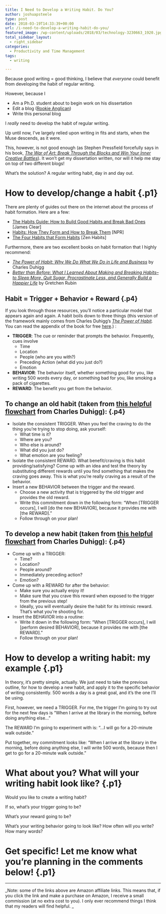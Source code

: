 ```yaml
---
title: I Need to Develop a Writing Habit. Do You?
author: joshuapsteele
type: post
date: 2018-03-19T14:33:39+00:00
url: /i-need-to-develop-a-writing-habit-do-you/
featured_image: /wp-content/uploads/2018/03/technology-3230663_1920.jpg
total_sidebar_layout:
  - right_sidebar
categories:
  - Productivity and Time Management
tags:
  - writing

---
```

<p class="p2">
  Because good writing = good thinking, I believe that <i>everyone </i>could benefit from developing the habit of regular writing.
</p>

<p class="p2">
  However, because I
</p>

  * Am a Ph.D. student about to begin work on his dissertation
  * Edit a blog (<a href="http://anglicanpastor.com/rookieanglican/" target="_blank" rel="noopener">Rookie Anglican</a>)
  * Write this personal blog

<p class="p3">
  I <i>really </i>need to develop the habit of regular writing.
</p>

<p class="p3">
  Up until now, I’ve largely relied upon writing in fits and starts, when the Muse descends, as it were.
</p>

<p class="p3">
  This, however, is not good enough (as Stephen Pressfield forcefully says in his book, <a href="http://amzn.to/2DDHfu7"><i>The War of Art: Break Through the Blocks and Win Your Inner Creative Battles</i></a>). It won’t get my dissertation written, nor will it help me stay on top of two different blogs!
</p>

<p class="p3">
  What’s the solution? A regular writing habit, day in and day out.
</p>

# How to develop/change a habit {.p1}

<p class="p3">
  There are plenty of guides out there on the internet about the process of habit formation. Here are a few:
</p>

<ul class="ul1">
  <li class="li3">
    <a href="https://jamesclear.com/habits">The Habits Guide: How to Build Good Habits and Break Bad Ones </a>[James Clear]
  </li>
  <li class="li3">
    <a href="https://www.npr.org/2012/03/05/147192599/habits-how-they-form-and-how-to-break-them">Habits: How They Form and How to Break Them</a> [NPR]
  </li>
  <li class="li3">
    <a href="https://zenhabits.net/habitses/">The Four Habits that Form Habits</a> [Zen Habits]
  </li>
</ul>

<p class="p3">
  Furthermore, there are two excellent books on habit formation that I highly recommend:
</p>

<ul class="ul1">
  <li class="li3">
    <a href="http://amzn.to/2HHVT5Z"><i>The Power of Habit: Why We Do What We Do in Life and Business</i></a> by Charles Duhigg
  </li>
  <li class="li3">
    <a href="http://amzn.to/2pnd5Xz"><i>Better than Before: What I Learned About Making and Breaking Habits&#8211;to Sleep More, Quit Sugar, Procrastinate Less, and Generally Build a Happier Life</i></a><i> </i>by Gretchen Rubin
  </li>
</ul>

## Habit = Trigger + Behavior + Reward {.p4}

<p class="p3">
  If you look through those resources, you’ll notice a particular model that appears again and again. A habit boils down to three things (this version of the framework mainly comes from Charles Duhigg’s <a href="http://amzn.to/2pkxfBO"><i>The Power of Habit</i></a><i>. </i>You can read the appendix of the book for free <a href="http://charlesduhigg.com/how-habits-work/">here</a>.) :
</p>

<ul class="ul1">
  <li class="li3">
    <b>TRIGGER</b>: The cue or reminder that prompts the behavior. Frequently, cues involve <ul class="ul2">
      <li class="li3">
        Time
      </li>
      <li class="li3">
        Location
      </li>
      <li class="li3">
        People (who are you with?)
      </li>
      <li class="li3">
        Preceding Action (what did you just do?)
      </li>
      <li class="li3">
        Emotion
      </li>
    </ul>
  </li>
  
  <li class="li3">
    <b>BEHAVIOR</b>: The behavior itself, whether something good for you, like writing 500 words every day, or something bad for you, like smoking a pack of cigarettes.
  </li>
  <li class="li3">
    <b>REWARD</b>: The benefit you get from the behavior.
  </li>
</ul>

## To change an old habit (taken from [this helpful flowchart][1] from Charles Duhigg): {.p4}

<ul class="ul1">
  <li class="li3">
    Isolate the consistent TRIGGER. When you feel the craving to do the thing you’re trying to stop doing, ask yourself: <ul class="ul2">
      <li class="li3">
        What time is it?
      </li>
      <li class="li3">
        Where are you?
      </li>
      <li class="li3">
        Who else is around?
      </li>
      <li class="li3">
        What did you just do?
      </li>
      <li class="li3">
        What emotion are you feeling?
      </li>
    </ul>
  </li>
  
  <li class="li3">
    Isolate the consistent REWARD. What benefit/craving is this habit providing/satisfying? Come up with an idea and test the theory by substituting different rewards until you find something that makes the craving goes away. This is what you’re really craving as a result of the behavior.
  </li>
  <li class="li3">
    Insert a new BEHAVIOR between the trigger and the reward. <ul class="ul2">
      <li class="li3">
        Choose a new activity that is triggered by the old trigger and provides the old reward.
      </li>
      <li class="li3">
        Write this commitment down in the following form: “When [TRIGGER occurs], I will [do the new BEHAVIOR], because it provides me with [the REWARD].”
      </li>
      <li class="li3">
        Follow through on your plan!
      </li>
    </ul>
  </li>
</ul>

## To develop a new habit (taken from [this helpful flowchart][2] from Charles Duhigg): {.p4}

<ul class="ul1">
  <li class="li3">
    Come up with a TRIGGER: <ul class="ul2">
      <li class="li3">
        Time?
      </li>
      <li class="li3">
        Location?
      </li>
      <li class="li3">
        People around?
      </li>
      <li class="li3">
        Immediately preceding action?
      </li>
      <li class="li3">
        Emotion?
      </li>
    </ul>
  </li>
  
  <li class="li3">
    Come up with a REWARD for after the behavior: <ul class="ul2">
      <li class="li3">
        Make sure you actually enjoy it!
      </li>
      <li class="li3">
        Make sure that you crave this reward when exposed to the trigger from the previous step!
      </li>
      <li class="li3">
        Ideally, you will eventually desire the habit for its intrinsic reward. That’s what you’re shooting for.
      </li>
    </ul>
  </li>
  
  <li class="li3">
    Insert the BEHAVIOR into a routine: <ul class="ul2">
      <li class="li3">
        Write it down in the following form: “When [TRIGGER occurs], I will [perform desired BEHAVIOR], because it provides me with [the REWARD].”
      </li>
      <li class="li3">
        Follow through on your plan!
      </li>
    </ul>
  </li>
</ul>

# How to develop a writing habit: my example {.p1}

<p class="p3">
  In theory, it’s pretty simple, actually. We just need to take the previous outline, for how to develop a new habit, and apply it to the specific behavior of writing consistently. 500 words a day is a great goal, and it’s the one I’ll be using.
</p>

<p class="p3">
  First, however, we need a TRIGGER. For me, the trigger I’m going to try out for the next few days is “When I arrive at the library in the morning, before doing anything else…”
</p>

<p class="p3">
  The REWARD I’m going to experiment with is: “…I will go for a 20-minute walk outside.”
</p>

<p class="p3">
  Put together, my commitment looks like: “When I arrive at the library in the morning, before doing anything else, I will write 500 words, because then I get to go for a 20-minute walk outside.”
</p>

# What about you? What will your writing habit look like? {.p1}

<p class="p2">
  Would you like to create a writing habit?
</p>

<p class="p2">
  If so, what’s your trigger going to be?
</p>

<p class="p2">
  What’s your reward going to be?
</p>

<p class="p2">
  What’s your writing behavior going to look like? How often will you write? How many words?
</p>

# **Get specific! Let me know what you’re planning in the comments below!** {.p1}

* * *

_Note: some of the links above are Amazon affiliate links. This means that, if you click the link and make a purchase on Amazon, I receive a small commission (at no extra cost to you). I only ever recommend things I think that my readers will find helpful. _

 [1]: http://charlesduhigg.com/wp-content/uploads/2014/04/Flowchart-How-to-Change-a-Habit.pdf
 [2]: http://charlesduhigg.com/wp-content/uploads/2014/04/Flowchart-How-to-Create-a-Habit.pdf